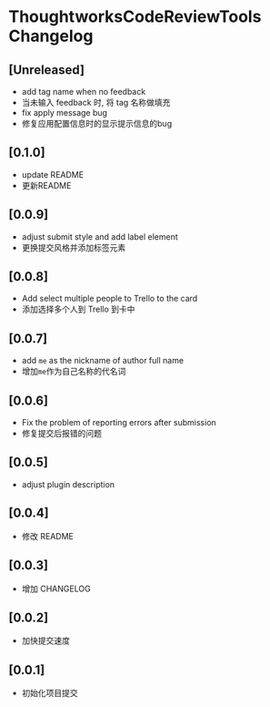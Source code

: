 <!-- Keep a Changelog guide -> https://keepachangelog.com -->

# ThoughtworksCodeReviewTools Changelog

## [Unreleased]
- add tag name when no feedback
- 当未输入 feedback 时, 将 tag 名称做填充
- fix apply message bug
- 修复应用配置信息时的显示提示信息的bug

## [0.1.0]

- update README
- 更新README

## [0.0.9]

- adjust submit style and add label element
- 更换提交风格并添加标签元素

## [0.0.8]

- Add select multiple people to Trello to the card
- 添加选择多个人到 Trello 到卡中

## [0.0.7]

- add `me` as the nickname of author full name
- 增加`me`作为自己名称的代名词

## [0.0.6]

- Fix the problem of reporting errors after submission
- 修复提交后报错的问题

## [0.0.5]

- adjust plugin description

## [0.0.4]

- 修改 README

## [0.0.3]

- 增加 CHANGELOG

## [0.0.2]

- 加快提交速度

## [0.0.1]

- 初始化项目提交
